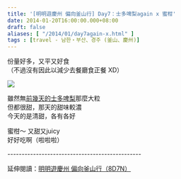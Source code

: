 ```yaml
---
title: '[明明遊慶州 偏向釜山行] Day7：士多啤梨again x 蜜柑'
date: 2014-01-20T16:00:00.000+08:00
draft: false
aliases: [ "/2014/01/day7again-x.html" ]
tags : [travel - 남한・부산、경주 (釜山、慶州)]
---
```


份量好多，又平又好食  
（不過沒有因此以減少去餐廳食正餐 XD）  

![](/images/busanjj7c.jpg)

雖然無[前幾天的士多啤梨](https://hidie.net/busanjj4h/)那麼大粒  
但都很甜，那天的甜味較濃  
今天的是清甜，各有各好  
  
蜜柑～ 又甜又juicy  
好好吃啊（啦啦啦）  
  
\-----------------------------------------------  
  
延伸閱讀：[明明遊慶州 偏向釜山行（8D7N）](https://hidie.net/busanjj8d7n/)
